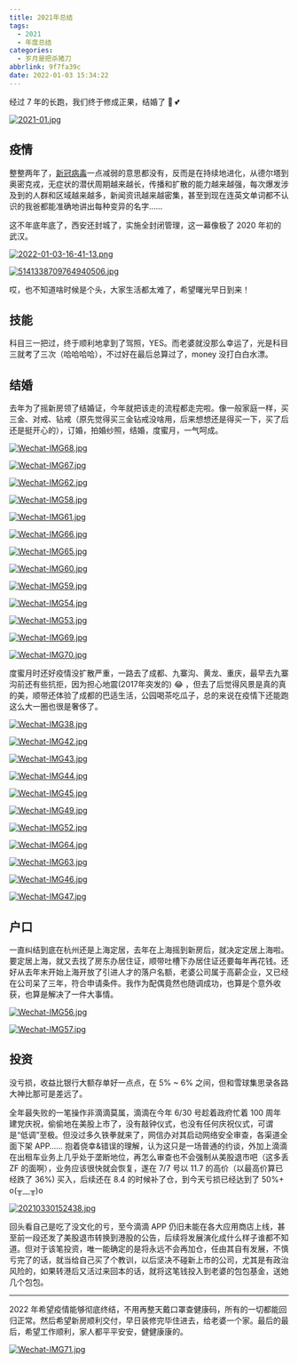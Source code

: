```yaml
---
title: 2021年总结
tags:
  - 2021
  - 年度总结
categories:
  - 岁月是把杀猪刀
abbrlink: 9f7fa39c
date: 2022-01-03 15:34:22
---
```


经过 7 年的长跑，我们终于修成正果，结婚了 💖 💕 

[![2021-01.jpg](https://i.postimg.cc/Yq2QfYKS/2021-01.jpg)](https://postimg.cc/G9NBbBp0)

<!--more-->

## 疫情

整整两年了，[新冠病毒](https://zh.wikipedia.org/wiki/2019冠状病毒病疫情)一点减弱的意思都没有，反而是在持续地进化，从德尔塔到奥密克戎，无症状的潜伏周期越来越长，传播和扩散的能力越来越强，每次爆发涉及到的人群和区域越来越多，新闻资讯越来越密集，甚至到现在连英文单词都不认识的我爸都能准确地讲出每种变异的名字……

这不年底年底了，西安还封城了，实施全封闭管理，这一幕像极了 2020 年初的武汉。

[![2022-01-03-16-41-13.png](https://i.postimg.cc/YS2wkQ9T/2022-01-03-16-41-13.png)](https://postimg.cc/18ddrnDK)

[![5141338709764940506.jpg](https://i.postimg.cc/prHCbJVF/5141338709764940506.jpg)](https://postimg.cc/R6gKwfHS)

哎，也不知道啥时候是个头，大家生活都太难了，希望曙光早日到来！

## 技能

科目三一把过，终于顺利地拿到了驾照，YES。而老婆就没那么幸运了，光是科目三就考了三次（哈哈哈哈），不过好在最后总算过了，money 没打白白水漂。

## 结婚

去年为了摇新房领了结婚证，今年就把该走的流程都走完啦。像一般家庭一样，买三金、对戒、钻戒（原先觉得买三金钻戒没啥用，后来想想还是得买一下，买了后还是挺开心的），订婚，拍婚纱照，结婚，度蜜月，一气呵成。

[![Wechat-IMG68.jpg](https://i.postimg.cc/05nBTnBs/Wechat-IMG68.jpg)](https://postimg.cc/JtyxJN86)

[![Wechat-IMG67.jpg](https://i.postimg.cc/7YQQ664t/Wechat-IMG67.jpg)](https://postimg.cc/KRB5pmRt)

[![Wechat-IMG62.jpg](https://i.postimg.cc/SKJ5d4xt/Wechat-IMG62.jpg)](https://postimg.cc/jWYZqGNz)

[![Wechat-IMG58.jpg](https://i.postimg.cc/CxG8Bn0F/Wechat-IMG58.jpg)](https://postimg.cc/v4mTCBDj)


[![Wechat-IMG61.jpg](https://i.postimg.cc/sDPJhg54/Wechat-IMG61.jpg)](https://postimg.cc/JGnJwm6s)

[![Wechat-IMG66.jpg](https://i.postimg.cc/MHwX1q8h/Wechat-IMG66.jpg)](https://postimg.cc/njdHJ8rk)

[![Wechat-IMG65.jpg](https://i.postimg.cc/g04hzwFn/Wechat-IMG65.jpg)](https://postimg.cc/qthqQv7T)

[![Wechat-IMG60.jpg](https://i.postimg.cc/3xKFCQB5/Wechat-IMG60.jpg)](https://postimg.cc/HVhMdKRB)


[![Wechat-IMG59.jpg](https://i.postimg.cc/xTVR8zNd/Wechat-IMG59.jpg)](https://postimg.cc/dDndSDBM)

[![Wechat-IMG54.jpg](https://i.postimg.cc/dQfrzKnK/Wechat-IMG54.jpg)](https://postimg.cc/SjWnM3wZ)

[![Wechat-IMG53.jpg](https://i.postimg.cc/cCzRmpk0/Wechat-IMG53.jpg)](https://postimg.cc/y3F36bzb)

[![Wechat-IMG69.jpg](https://i.postimg.cc/65m2msVG/Wechat-IMG69.jpg)](https://postimg.cc/Mv1pnFFW)

[![Wechat-IMG70.jpg](https://i.postimg.cc/vBbcVGyC/Wechat-IMG70.jpg)](https://postimg.cc/67bWsJyh)

度蜜月时还好疫情没扩散严重，一路去了成都、九寨沟、黄龙、重庆，最早去九寨沟前还有些抗拒，因为担心地震(2017年突发的) 😂 ，但去了后觉得风景是真的真的美，顺带还体验了成都的巴适生活，公园喝茶吃瓜子，总的来说在疫情下还能跑这么大一圈也很是奢侈了。

[![Wechat-IMG38.jpg](https://i.postimg.cc/d0bt2wYJ/Wechat-IMG38.jpg)](https://postimg.cc/R3TB9rhY)

[![Wechat-IMG42.jpg](https://i.postimg.cc/g0ZGkQ6Q/Wechat-IMG42.jpg)](https://postimg.cc/jWtpM8c4)

[![Wechat-IMG43.jpg](https://i.postimg.cc/gjNWTPfX/Wechat-IMG43.jpg)](https://postimg.cc/4H7qYj4s)

[![Wechat-IMG44.jpg](https://i.postimg.cc/vHZM6cVW/Wechat-IMG44.jpg)](https://postimg.cc/23MgsjT6)

[![Wechat-IMG45.jpg](https://i.postimg.cc/fTynRpGC/Wechat-IMG45.jpg)](https://postimg.cc/w3CbWfTR)

[![Wechat-IMG49.jpg](https://i.postimg.cc/JnMSV23b/Wechat-IMG49.jpg)](https://postimg.cc/NyCdRbzM)

[![Wechat-IMG52.jpg](https://i.postimg.cc/m2Jq2DNZ/Wechat-IMG52.jpg)](https://postimg.cc/gny4gGT1)

[![Wechat-IMG64.jpg](https://i.postimg.cc/pXgtpkYF/Wechat-IMG64.jpg)](https://postimg.cc/gnq77V7z)

[![Wechat-IMG63.jpg](https://i.postimg.cc/zXLrz4WN/Wechat-IMG63.jpg)](https://postimg.cc/QHrPS40Y)

[![Wechat-IMG46.jpg](https://i.postimg.cc/K8K2JwQj/Wechat-IMG46.jpg)](https://postimg.cc/75ydLBFr)

[![Wechat-IMG47.jpg](https://i.postimg.cc/gjMCKHZ3/Wechat-IMG47.jpg)](https://postimg.cc/xNzpfHgd)


## 户口

一直纠结到底在杭州还是上海定居，去年在上海摇到新房后，就决定定居上海啦。要定居上海，就又去找了房东办居住证，顺带吐槽下办居住证还要每年再花钱。还好从去年末开始上海开放了引进人才的落户名额，老婆公司属于高薪企业，又已经在公司呆了三年，符合申请条件。我作为配偶竟然也随调成功，也算是个意外收获，也算是解决了一件大事情。

[![Wechat-IMG56.jpg](https://i.postimg.cc/Przf1WCF/Wechat-IMG56.jpg)](https://postimg.cc/Ln5MpZBz)

[![Wechat-IMG57.jpg](https://i.postimg.cc/PrkrL35w/Wechat-IMG57.jpg)](https://postimg.cc/t72HwzPq)

## 投资

没亏损，收益比银行大额存单好一点点，在 5% ~ 6% 之间，但和雪球集思录各路大神比那可是差远了。

全年最失败的一笔操作非滴滴莫属，滴滴在今年 6/30 号趁着政府忙着 100 周年建党庆祝，偷偷地在美股上市了，没有敲钟仪式，也没有任何庆祝仪式，可谓是“低调”至极。但没过多久铁拳就来了，网信办对其启动网络安全审查，各渠道全面下架 APP…… 抱着侥幸&错误的理解，认为这只是一场普通的约谈，外加上滴滴在出租车业务上几乎处于垄断地位，再怎么审查也不会强制从美股退市吧（这多丢 ZF 的面啊），业务应该很快就会恢复，遂在 7/7 号以 11.7 的高价（以最高价算已经跌了 36%) 买入，后续还在 8.4 的时候补了仓，到今天亏损已经达到了 50%+ o(╥﹏╥)o 

[![20210330152438.jpg](https://i.postimg.cc/fbmXrWT2/20210330152438.jpg)](https://postimg.cc/mcZtcs9C)

回头看自己是吃了没文化的亏，至今滴滴 APP 仍旧未能在各大应用商店上线，甚至前一段还发了美股退市转换到港股的公告，后续将发展演化成什么样子谁都不知道。但对于该笔投资，唯一能确定的是将永远不会再加仓，任由其自有发展，不慎亏完了的话，就当给自己买了个教训，以后坚决不碰新上市的公司，尤其是有政治风险的，如果转港后又活过来回本的话，就将这笔钱投入到老婆的包包基金，送她几个包包。

-----

2022 年希望疫情能够彻底终结，不用再整天戴口罩查健康码，所有的一切都能回归正常。然后希望新房顺利交付，早日装修完毕住进去，给老婆一个家。最后的最后，希望工作顺利，家人都平平安安，健健康康的。

[![Wechat-IMG71.jpg](https://i.postimg.cc/QM9KW8TN/Wechat-IMG71.jpg)](https://postimg.cc/67KpkNcF)